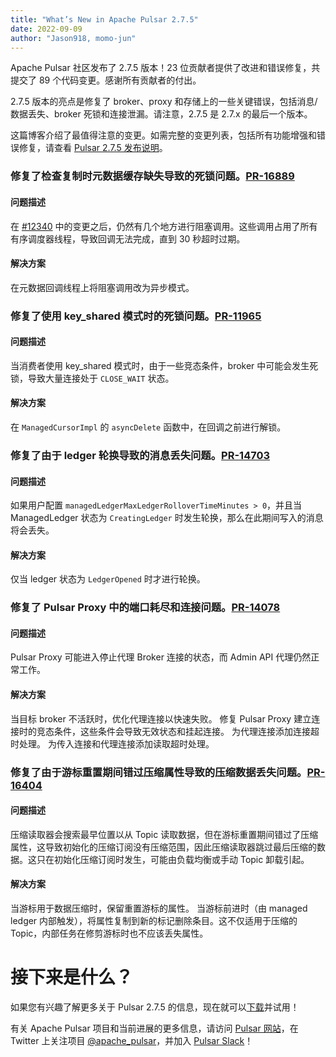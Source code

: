 ```yaml
---
title: "What’s New in Apache Pulsar 2.7.5"
date: 2022-09-09
author: "Jason918, momo-jun"
---
```


Apache Pulsar 社区发布了 2.7.5 版本！23 位贡献者提供了改进和错误修复，共提交了 89 个代码变更。感谢所有贡献者的付出。

2.7.5 版本的亮点是修复了 broker、proxy 和存储上的一些关键错误，包括消息/数据丢失、broker 死锁和连接泄漏。请注意，2.7.5 是 2.7.x 的最后一个版本。

这篇博客介绍了最值得注意的变更。如需完整的变更列表，包括所有功能增强和错误修复，请查看 [Pulsar 2.7.5 发布说明](https://pulsar.apache.org/release-notes/versioned/pulsar-2.7.5/)。

<!--truncate-->

### 修复了检查复制时元数据缓存缺失导致的死锁问题。[PR-16889](https://github.com/apache/pulsar/pull/16889)

#### 问题描述
在 [#12340](https://github.com/apache/pulsar/pull/12340) 中的变更之后，仍然有几个地方进行阻塞调用。这些调用占用了所有有序调度器线程，导致回调无法完成，直到 30 秒超时过期。

#### 解决方案
在元数据回调线程上将阻塞调用改为异步模式。

### 修复了使用 key_shared 模式时的死锁问题。[PR-11965](https://github.com/apache/pulsar/pull/11965)

#### 问题描述
当消费者使用 key_shared 模式时，由于一些竞态条件，broker 中可能会发生死锁，导致大量连接处于 `CLOSE_WAIT` 状态。

#### 解决方案
在 `ManagedCursorImpl` 的 `asyncDelete` 函数中，在回调之前进行解锁。

### 修复了由于 ledger 轮换导致的消息丢失问题。[PR-14703](https://github.com/apache/pulsar/pull/14703)

#### 问题描述
如果用户配置 `managedLedgerMaxLedgerRolloverTimeMinutes > 0`，并且当 ManagedLedger 状态为 `CreatingLedger` 时发生轮换，那么在此期间写入的消息将会丢失。

#### 解决方案
仅当 ledger 状态为 `LedgerOpened` 时才进行轮换。

### 修复了 Pulsar Proxy 中的端口耗尽和连接问题。[PR-14078](https://github.com/apache/pulsar/pull/14078)

#### 问题描述
Pulsar Proxy 可能进入停止代理 Broker 连接的状态，而 Admin API 代理仍然正常工作。

#### 解决方案
当目标 broker 不活跃时，优化代理连接以快速失败。
修复 Pulsar Proxy 建立连接时的竞态条件，这些条件会导致无效状态和挂起连接。
为代理连接添加连接超时处理。
为传入连接和代理连接添加读取超时处理。

### 修复了由于游标重置期间错过压缩属性导致的压缩数据丢失问题。[PR-16404](https://github.com/apache/pulsar/pull/16404)

#### 问题描述
压缩读取器会搜索最早位置以从 Topic 读取数据，但在游标重置期间错过了压缩属性，这导致初始化的压缩订阅没有压缩范围，因此压缩读取器跳过最后压缩的数据。这只在初始化压缩订阅时发生，可能由负载均衡或手动 Topic 卸载引起。

#### 解决方案
当游标用于数据压缩时，保留重置游标的属性。
当游标前进时（由 managed ledger 内部触发），将属性复制到新的标记删除条目。这不仅适用于压缩的 Topic，内部任务在修剪游标时也不应该丢失属性。

# 接下来是什么？

如果您有兴趣了解更多关于 Pulsar 2.7.5 的信息，现在就可以[下载](https://pulsar.apache.org/en/versions/)并试用！

有关 Apache Pulsar 项目和当前进展的更多信息，请访问 [Pulsar 网站](https://pulsar.apache.org)，在 Twitter 上关注项目 [@apache_pulsar](https://twitter.com/apache_pulsar)，并加入 [Pulsar Slack](https://apache-pulsar.herokuapp.com/)！